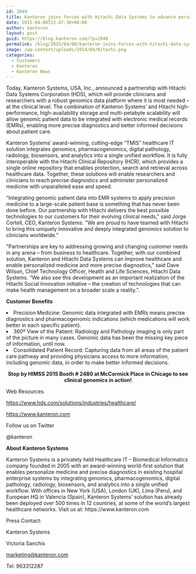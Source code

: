 ```yaml
---
id: 2049
title: Kanteron joins forces with Hitachi Data Systems to advance personalized medicine
date: 2015-04-08T23:47:30+00:00
author: kanteron
layout: post
guid: https://blog.kanteron.com/?p=2049
permalink: /blog/2015/04/08/kanteron-joins-forces-with-hitachi-data-systems-to-advance-personalized-medicine/
image: /wp-content/uploads/2014/04/Hitachi.png
categories:
  - Customers
  - Kanteron
  - Kanteron News
---
```

<p class="p1">
  Today, Kanteron Systems, USA, Inc., announced a partnership with Hitachi Data Systems Corporation (HDS), which will provide clinicians and researchers with a robust genomics data platform where it is most needed – at the clinical level. The combination of Kanteron Systems’ and Hitachi high-performance, high-availability storage and multi-petabyte scalability will allow genomic patient data to be integrated with electronic medical records (EMRs), enabling more precise diagnostics and better informed decisions about patient care.
</p>

<p class="p6">
  Kanteron Systems‘ award-winning, cutting-edge “TMIS” healthcare IT solution integrates genomics, pharmacogenomics, digital pathology, radiology, biosensors, and analytics into a single unified workflow. It is fully interoperable with the Hitachi Clinical Repository (HCR), which provides a single online repository that enables protection, search and retrieval across healthcare data. Together, these solutions will enable researchers and clinicians to reach precise diagnostics and administer personalized medicine with unparalleled ease and speed.
</p>

<p class="p6">
  “Integrating genomic patient data into EMR systems to apply precision medicine to a large-scale patient base is something that has never been done before. Our partnership with Hitachi delivers the best possible technologies to our customers for their evolving clinical needs," said Jorge Cortell, CEO, Kanteron Systems. "We are proud to have teamed with Hitachi to bring this uniquely innovative and deeply integrated genomics solution to clinicians worldwide.”
</p>

<p class="p6">
  "Partnerships are key to addressing growing and changing customer needs in any arena – from business to healthcare. Together, with our combined solution, Kanteron and Hitachi Data Systems can improve healthcare and enable personalized medicine and more precise diagnostics,” said Dave Wilson, Chief Technology Officer, Health and Life Sciences, Hitachi Data Systems. “We also see this development as an important realization of the Hitachi Social Innovation initiative – the creation of technologies that can make health management on a broader scale a reality.”.
</p>

<p class="p6">
  <b>Customer Benefits</b>
</p>

<li class="p6">
  <span class="s1">Precision Medicine</span>: Genomic data integrated with EMRs means precise diagnostics and pharmacogenomic indications (which medications will work better in each specific patient).
</li>
<li class="p6">
  <span class="s1">360º View of the Patient</span>: Radiology and Pathology imaging is only part of the picture in many cases. Genomic data has been the missing key piece of information, until now.
</li>
<li class="p6">
  <span class="s1">Consolidated Patient Record</span>: Capturing data from all areas of the patient care pathway and providing physicians access to more information, including genomic data, in order to make better informed decisions.
</li>

<p class="p6" style="text-align: center;">
  <strong>Stop by HIMSS 2015 Booth # 2480 at McCormick Place in Chicago to see clinical genomics in action!</strong>
</p>

<p class="p6">
  Web Resources
</p>

<p class="p6">
  <a title="https://www.hds.com/solutions/industries/healthcare/" href="https://www.hds.com/solutions/industries/healthcare/" target="_blank">https://www.hds.com/solutions/industries/healthcare/</a>
</p>

<p class="p6">
  <a title="https://www.kanteron.com" href="https://www.kanteron.com" target="_blank">https://www.kanteron.com</a>
</p>

<p class="p6">
  Follow us on Twitter
</p>

<p class="p6">
  @kanteron
</p>

<p class="p8">
  <b>About Kanteron Systems </b>
</p>

<p class="p8">
  Kanteron Systems is a privately held Healthcare IT – Biomedical Informatics company founded in 2005 with an award-winning world-first solution that enables personalize medicine and precise diagnostics in existing hospital enterprise systems by integrating genomics, pharmacogenomics, digital pathology, radiology, biosensors, and analytics into a single unified workflow. With offices in New York (USA), London (UK), Lima (Peru), and European HQ in Valencia (Spain), Kanteron Systems’ solution has already been deployed over 500 times in 12 countries, at some of the world’s largest healthcare networks. Visit us at: <span class="s2">https://www.kanteron.com</span>
</p>

<p class="p8">
  <span class="s1">Press Contact:</span>
</p>

Kanteron Systems

Victoria Sanchis
  
marketing@kanteron.com
  
Tel: 963312287
